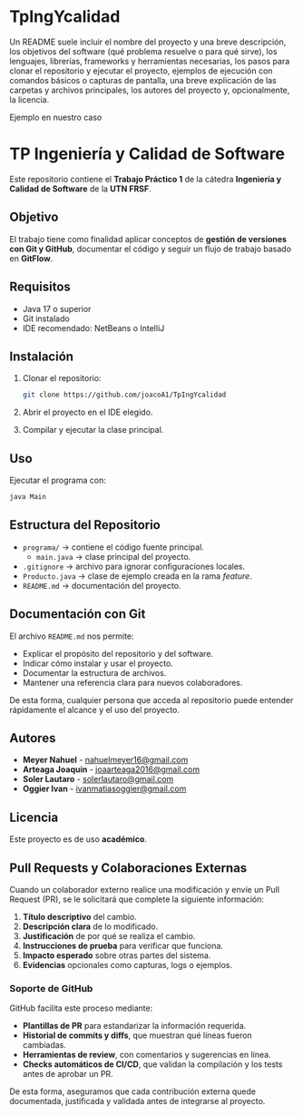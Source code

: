 # TpIngYcalidad

Un README suele incluir el nombre del proyecto y una breve descripción, los objetivos del software (qué problema resuelve o para qué sirve), los lenguajes, librerías, frameworks y herramientas necesarias, los pasos para clonar el repositorio y ejecutar el proyecto, ejemplos de ejecución con comandos básicos o capturas de pantalla, una breve explicación de las carpetas y archivos principales, los autores del proyecto y, opcionalmente, la licencia.

Ejemplo en nuestro caso
# TP Ingeniería y Calidad de Software

Este repositorio contiene el **Trabajo Práctico 1** de la cátedra **Ingeniería y Calidad de Software** de la **UTN FRSF**.

## Objetivo
El trabajo tiene como finalidad aplicar conceptos de **gestión de versiones con Git y GitHub**, documentar el código y seguir un flujo de trabajo basado en **GitFlow**.  

## Requisitos
- Java 17 o superior  
- Git instalado  
- IDE recomendado: NetBeans o IntelliJ  

## Instalación
1. Clonar el repositorio:
   ```bash
   git clone https://github.com/joacoA1/TpIngYcalidad

2. Abrir el proyecto en el IDE elegido.

3. Compilar y ejecutar la clase principal.

## Uso

Ejecutar el programa con:

``` bash
java Main
```
## Estructura del Repositorio
- `programa/` → contiene el código fuente principal.  
  - `main.java` → clase principal del proyecto.  
- `.gitignore` → archivo para ignorar configuraciones locales.  
- `Producto.java` → clase de ejemplo creada en la rama *feature*.  
- `README.md` → documentación del proyecto.  


## Documentación con Git

El archivo `README.md` nos permite:
- Explicar el propósito del repositorio y del software.
- Indicar cómo instalar y usar el proyecto.
- Documentar la estructura de archivos.
- Mantener una referencia clara para nuevos colaboradores.

De esta forma, cualquier persona que acceda al repositorio puede
entender rápidamente el alcance y el uso del proyecto.

## Autores

-   **Meyer Nahuel** - nahuelmeyer16@gmail.com
-   **Arteaga Joaquin** - joaarteaga2016@gmail.com
-   **Soler Lautaro** - solerlautaro@gmail.com
-   **Oggier Ivan** - ivanmatiasoggier@gmail.com

## Licencia

Este proyecto es de uso **académico**.

## Pull Requests y Colaboraciones Externas

Cuando un colaborador externo realice una modificación y envíe un Pull Request (PR), se le solicitará que complete la siguiente información:

1. **Título descriptivo** del cambio.  
2. **Descripción clara** de lo modificado.  
3. **Justificación** de por qué se realiza el cambio.  
4. **Instrucciones de prueba** para verificar que funciona.  
5. **Impacto esperado** sobre otras partes del sistema.  
6. **Evidencias** opcionales como capturas, logs o ejemplos.  

### Soporte de GitHub
GitHub facilita este proceso mediante:
- **Plantillas de PR** para estandarizar la información requerida.  
- **Historial de commits y diffs**, que muestran qué líneas fueron cambiadas.  
- **Herramientas de review**, con comentarios y sugerencias en línea.  
- **Checks automáticos de CI/CD**, que validan la compilación y los tests antes de aprobar un PR.  

De esta forma, aseguramos que cada contribución externa quede documentada, justificada y validada antes de integrarse al proyecto.
